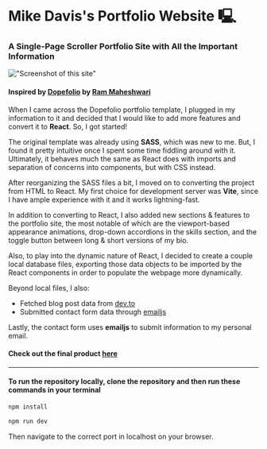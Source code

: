 # Mike Davis's Portfolio Website 🖳

### A Single-Page Scroller Portfolio Site with All the Important Information

!["Screenshot of this site"](public/gif/mds-software-COMP.gif)

#### Inspired by [Dopefolio](https://github.com/rammcodes/Dopefolio) by [Ram Maheshwari](https://github.com/rammcodes)

When I came across the Dopefolio portfolio template, I plugged in my information to it and decided that I would like to add more features and convert it to **React**. So, I got started!

The original template was already using **SASS**, which was new to me. But, I found it pretty intuitive once I spent some time fiddling around with it. Ultimately, it behaves much the same as React does with imports and separation of concerns into components, but with CSS instead.

After reorganizing the SASS files a bit, I moved on to converting the project from HTML to React. My first choice for development server was **Vite**, since I have ample experience with it and it works lightning-fast.

In addition to converting to React, I also added new sections & features to the portfolio site, the most notable of which are the viewport-based appearance animations, drop-down accordions in the skills section, and the toggle button between long & short versions of my bio.

Also, to play into the dynamic nature of React, I decided to create a couple local database files, exporting those data objects to be imported by the React components in order to populate the webpage more dynamically.

Beyond local files, I also:
- Fetched blog post data from [dev.to](https://dev.to/mikedavissoftware)
- Submitted contact form data through [emailjs](https://www.emailjs.com/)

Lastly, the contact form uses **emailjs** to submit information to my personal email.

#### Check out the final product [here](https://mikedavissoftware.com/)

---

#### To run the repository locally, clone the repository and then run these commands in your terminal

```bash
npm install

npm run dev
```

Then navigate to the correct port in localhost on your browser.